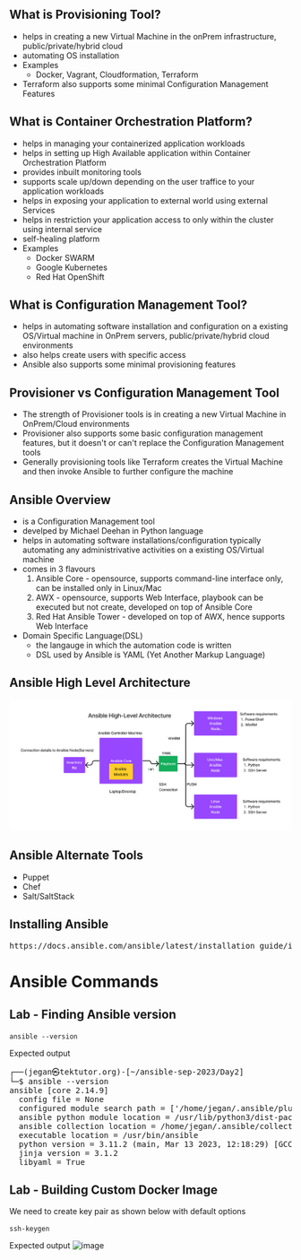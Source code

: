 ## What is Provisioning Tool?
- helps in creating a new Virtual Machine in the onPrem infrastructure, public/private/hybrid cloud
- automating OS installation
- Examples
  - Docker, Vagrant, Cloudformation, Terraform
- Terraform also supports some minimal Configuration Management Features

## What is Container Orchestration Platform?
- helps in managing your containerized application workloads
- helps in setting up High Available application within Container Orchestration Platform
- provides inbuilt monitoring tools
- supports scale up/down depending on the user traffice to your application workloads
- helps in exposing your application to external world using external Services
- helps in restriction your application access to only within the cluster using internal service
- self-healing platform
- Examples
  - Docker SWARM
  - Google Kubernetes
  - Red Hat OpenShift

## What is Configuration Management Tool?
- helps in automating software installation and configuration on a existing OS/Virtual machine in OnPrem servers, public/private/hybrid cloud environments
- also helps create users with specific access
- Ansible also supports some minimal provisioning features
 
## Provisioner vs Configuration Management Tool
- The strength of Provisioner tools is in creating a new Virtual Machine in OnPrem/Cloud environments
- Provisioner also supports some basic configuration management features, but it doesn't or can't replace the Configuration Management tools
- Generally provisioning tools like Terraform creates the Virtual Machine and then invoke Ansible to further configure the machine

## Ansible Overview
- is a Configuration Management tool
- develped by Michael Deehan in Python language
- helps in automating software installations/configuration typically automating any administrivative activities on a existing OS/Virtual machine
- comes in 3 flavours
  1. Ansible Core - opensource, supports command-line interface only, can be installed only in Linux/Mac
  2. AWX - opensource, supports Web Interface, playbook can be executed but not create, developed on top of Ansible Core
  3. Red Hat Ansible Tower - developed on top of AWX, hence supports Web Interface
- Domain Specific Language(DSL)
  - the langauge in which the automation code is written
  - DSL used by Ansible is YAML (Yet Another Markup Language)
## Ansible High Level Architecture
![Ansible High-Level Architecture](AnsibleHighLevelArchitecture.png)

## Ansible Alternate Tools
- Puppet
- Chef
- Salt/SaltStack

## Installing Ansible
<pre>
https://docs.ansible.com/ansible/latest/installation_guide/installation_distros.html
</pre>

# Ansible Commands

## Lab - Finding Ansible version
```
ansible --version
```

Expected output
<pre>
┌──(jegan㉿tektutor.org)-[~/ansible-sep-2023/Day2]
└─$ ansible --version
ansible [core 2.14.9]
  config file = None
  configured module search path = ['/home/jegan/.ansible/plugins/modules', '/usr/share/ansible/plugins/modules']
  ansible python module location = /usr/lib/python3/dist-packages/ansible
  ansible collection location = /home/jegan/.ansible/collections:/usr/share/ansible/collections
  executable location = /usr/bin/ansible
  python version = 3.11.2 (main, Mar 13 2023, 12:18:29) [GCC 12.2.0] (/usr/bin/python3)
  jinja version = 3.1.2
  libyaml = True
</pre>

## Lab - Building Custom Docker Image

We need to create key pair as shown below with default options
```
ssh-keygen
```

Expected output
![image](https://github.com/tektutor/ansible-sep-2023/assets/12674043/227827a8-87a4-435e-943e-6519ff2759ee)
